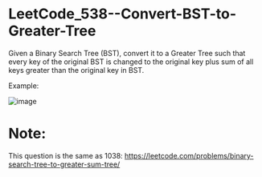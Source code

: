 # LeetCode_538--Convert-BST-to-Greater-Tree

Given a Binary Search Tree (BST), convert it to a Greater Tree such that every key of the original BST is changed to the original key plus sum of all keys greater than the original key in BST.

Example:

![image]()

# Note: 

This question is the same as 1038: https://leetcode.com/problems/binary-search-tree-to-greater-sum-tree/
